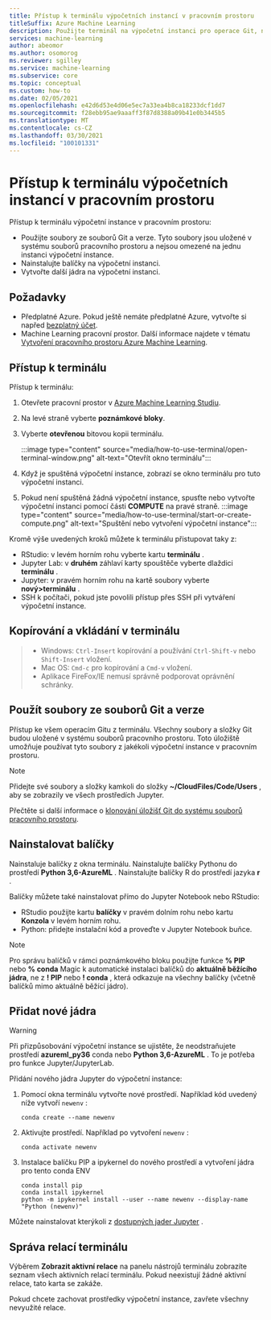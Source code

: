 ```yaml
---
title: Přístup k terminálu výpočetních instancí v pracovním prostoru
titleSuffix: Azure Machine Learning
description: Použijte terminál na výpočetní instanci pro operace Git, nainstalujte balíčky a přidejte jádra.
services: machine-learning
author: abeomor
ms.author: osomorog
ms.reviewer: sgilley
ms.service: machine-learning
ms.subservice: core
ms.topic: conceptual
ms.custom: how-to
ms.date: 02/05/2021
ms.openlocfilehash: e42d6d53e4d06e5ec7a33ea4b8ca18233dcf1dd7
ms.sourcegitcommit: f28ebb95ae9aaaff3f87d8388a09b41e0b3445b5
ms.translationtype: MT
ms.contentlocale: cs-CZ
ms.lasthandoff: 03/30/2021
ms.locfileid: "100101331"
---
```

# <a name="access-a-compute-instance-terminal-in-your-workspace"></a>Přístup k terminálu výpočetních instancí v pracovním prostoru

Přístup k terminálu výpočetní instance v pracovním prostoru:

* Použijte soubory ze souborů Git a verze. Tyto soubory jsou uložené v systému souborů pracovního prostoru a nejsou omezené na jednu instanci výpočetní instance.
* Nainstalujte balíčky na výpočetní instanci.
* Vytvořte další jádra na výpočetní instanci.

## <a name="prerequisites"></a>Požadavky

* Předplatné Azure. Pokud ještě nemáte předplatné Azure, vytvořte si napřed [bezplatný účet](https://aka.ms/AMLFree).
* Machine Learning pracovní prostor. Další informace najdete v tématu [Vytvoření pracovního prostoru Azure Machine Learning](how-to-manage-workspace.md).

## <a name="access-a-terminal"></a>Přístup k terminálu

Přístup k terminálu:

1. Otevřete pracovní prostor v [Azure Machine Learning Studiu](https://ml.azure.com).
1. Na levé straně vyberte **poznámkové bloky**.
1. Vyberte **otevřenou** bitovou kopii terminálu.

    :::image type="content" source="media/how-to-use-terminal/open-terminal-window.png" alt-text="Otevřít okno terminálu":::

1. Když je spuštěná výpočetní instance, zobrazí se okno terminálu pro tuto výpočetní instanci.
1. Pokud není spuštěná žádná výpočetní instance, spusťte nebo vytvořte výpočetní instanci pomocí části **COMPUTE** na pravé straně.
    :::image type="content" source="media/how-to-use-terminal/start-or-create-compute.png" alt-text="Spuštění nebo vytvoření výpočetní instance":::

Kromě výše uvedených kroků můžete k terminálu přistupovat taky z:

* RStudio: v levém horním rohu vyberte kartu **terminálu** .
* Jupyter Lab: v **druhém** záhlaví karty spouštěče vyberte dlaždici **terminálu** .
* Jupyter: v pravém horním rohu na kartě soubory vyberte **nový>terminálu** .
* SSH k počítači, pokud jste povolili přístup přes SSH při vytváření výpočetní instance.

## <a name="copy-and-paste-in-the-terminal"></a>Kopírování a vkládání v terminálu

> * Windows: `Ctrl-Insert` kopírování a používání `Ctrl-Shift-v` nebo `Shift-Insert` vložení.
> * Mac OS: `Cmd-c` pro kopírování a `Cmd-v` vložení.
> * Aplikace FireFox/IE nemusí správně podporovat oprávnění schránky.

## <a name="use-files-from-git-and-version-files"></a><a name=git></a> Použít soubory ze souborů Git a verze

Přístup ke všem operacím Gitu z terminálu. Všechny soubory a složky Git budou uložené v systému souborů pracovního prostoru. Toto úložiště umožňuje používat tyto soubory z jakékoli výpočetní instance v pracovním prostoru.

> [!NOTE]
> Přidejte své soubory a složky kamkoli do složky **~/CloudFiles/Code/Users** , aby se zobrazily ve všech prostředích Jupyter.

Přečtěte si další informace o [klonování úložišť Git do systému souborů pracovního prostoru](concept-train-model-git-integration.md#clone-git-repositories-into-your-workspace-file-system).

## <a name="install-packages"></a>Nainstalovat balíčky

 Nainstaluje balíčky z okna terminálu. Nainstalujte balíčky Pythonu do prostředí **Python 3,6-AzureML** .  Nainstalujte balíčky R do prostředí jazyka **r** .

Balíčky můžete také nainstalovat přímo do Jupyter Notebook nebo RStudio:

* RStudio použijte kartu **balíčky** v pravém dolním rohu nebo kartu **Konzola** v levém horním rohu.  
* Python: přidejte instalační kód a proveďte v Jupyter Notebook buňce.

> [!NOTE]
> Pro správu balíčků v rámci poznámkového bloku použijte funkce **% PIP** nebo **% conda** Magic k automatické instalaci balíčků do **aktuálně běžícího jádra**, ne z **! PIP** nebo **! conda** , která odkazuje na všechny balíčky (včetně balíčků mimo aktuálně běžící jádro).

## <a name="add-new-kernels"></a>Přidat nové jádra

> [!WARNING]
>  Při přizpůsobování výpočetní instance se ujistěte, že neodstraňujete prostředí **azureml_py36** conda nebo **Python 3,6-AzureML** . To je potřeba pro funkce Jupyter/JupyterLab.

Přidání nového jádra Jupyter do výpočetní instance:

1. Pomocí okna terminálu vytvořte nové prostředí.  Například kód uvedený níže vytvoří `newenv` :

    ```shell
    conda create --name newenv
    ```

1. Aktivujte prostředí.  Například po vytvoření `newenv` :

    ```shell
    conda activate newenv
    ```

1. Instalace balíčku PIP a ipykernel do nového prostředí a vytvoření jádra pro tento conda ENV

    ```shell
    conda install pip
    conda install ipykernel
    python -m ipykernel install --user --name newenv --display-name "Python (newenv)"
    ```

Můžete nainstalovat kterýkoli z [dostupných jader Jupyter](https://github.com/jupyter/jupyter/wiki/Jupyter-kernels) .

## <a name="manage-terminal-sessions"></a>Správa relací terminálu

 Výběrem **Zobrazit aktivní relace** na panelu nástrojů terminálu zobrazíte seznam všech aktivních relací terminálu. Pokud neexistují žádné aktivní relace, tato karta se zakáže.

Pokud chcete zachovat prostředky výpočetní instance, zavřete všechny nevyužité relace.